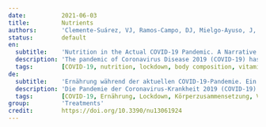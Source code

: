 ```yaml
---
date:          2021-06-03
title:         Nutrients
authors:       'Clemente-Suárez, VJ, Ramos-Campo, DJ, Mielgo-Ayuso, J, et al.'
status:        default
en:
  subtitle:    'Nutrition in the Actual COVID-19 Pandemic. A Narrative Review'
  description: 'The pandemic of Coronavirus Disease 2019 (COVID-19) has shocked world health authorities generating a global health crisis. The present study discusses the main finding in nutrition sciences associated with COVID-19 in the literature. We conducted a consensus critical review using primary sources, scientific articles, and secondary bibliographic indexes, databases, and web pages. The method was a narrative literature review of the available literature regarding nutrition interventions and nutrition-related factors during the COVID-19 pandemic. The main search engines used in the present research were PubMed, SciELO, and Google Scholar. We found how the COVID-19 lockdown promoted unhealthy dietary changes and increases in body weight of the population, showing obesity and low physical activity levels as increased risk factors of COVID-19 affection and physiopathology. In addition, hospitalized COVID-19 patients presented malnutrition and deficiencies in vitamin C, D, B12 selenium, iron, omega-3, and medium and long-chain fatty acids highlighting the potential health effect of vitamin C and D interventions. Further investigations are needed to show the complete role and implications of nutrition both in the prevention and in the treatment of patients with COVID-19.'
  tags:        [COVID-19, nutrition, lockdown, body composition, vitamin, dietary pattern, immunology, physical activity, gut]
de:
  subtitle:    'Ernährung während der aktuellen COVID-19-Pandemie. Ein narrativer Rückblick'
  description: 'Die Pandemie der Coronavirus-Krankheit 2019 (COVID-19) hat die Gesundheitsbehörden der Welt schockiert und eine globale Gesundheitskrise ausgelöst. In der vorliegenden Studie werden die wichtigsten ernährungswissenschaftlichen Erkenntnisse im Zusammenhang mit COVID-19 in der Literatur diskutiert. Wir führten eine kritische Konsensprüfung durch, bei der wir Primärquellen, wissenschaftliche Artikel und sekundäre bibliografische Verzeichnisse, Datenbanken und Webseiten verwendeten. Bei der Methode handelte es sich um eine narrative Literaturübersicht über die verfügbare Literatur zu Ernährungsinterventionen und ernährungsbezogenen Faktoren während der COVID-19-Pandemie. Die wichtigsten Suchmaschinen, die für die vorliegende Untersuchung verwendet wurden, waren PubMed, SciELO und Google Scholar. Wir fanden heraus, dass der COVID-19-Lockdown ungesunde Ernährungsumstellungen und eine Zunahme des Körpergewichts in der Bevölkerung förderte, wobei sich Übergewicht und geringe körperliche Aktivität als erhöhte Risikofaktoren für COVID-19-Erkrankungen und Physiopathologie erwiesen. Darüber hinaus wiesen hospitalisierte COVID-19-Patienten eine Unterernährung und einen Mangel an Vitamin C, D, B12, Selen, Eisen, Omega-3-Fettsäuren sowie mittel- und langkettigen Fettsäuren auf, was die potenzielle gesundheitliche Wirkung von Vitamin C- und D-Maßnahmen unterstreicht. Weitere Untersuchungen sind erforderlich, um die vollständige Rolle und Bedeutung der Ernährung sowohl bei der Prävention als auch bei der Behandlung von Patienten mit COVID-19 aufzuzeigen.' 
  tags:        [COVID-19, Ernährung, Lockdown, Körperzusammensetzung, Vitamine, Ernährungsmuster, Immunologie, körperliche Aktivität, Darm]
group:         'Treatments'
credit:        https://doi.org/10.3390/nu13061924
---
```

